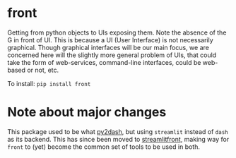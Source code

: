 # front

Getting from python objects to UIs exposing them.
Note the absence of the G in front of UI. 
This is because a UI (User Interface) is not necessarily graphical.
Though graphical interfaces will be our main focus, we are concerned here 
will the slightly more general problem of UIs, that could take the form of 
web-services, command-line interfaces, could be web-based or not, etc.

To install:	```pip install front```

# Note about major changes

This package used to be what [py2dash](https://github.com/i2mint/py2dash/), 
but using `streamlit` instead of `dash` as its backend. 
This has since been moved to [streamlitfront](https://github.com/i2mint/streamlitfront/), 
making way for `front` to (yet) become the common set of tools to be used in both.
